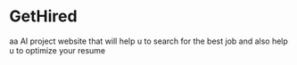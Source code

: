 # GetHired
aa AI project website that will help u to search for the best job and also help u to optimize your resume
